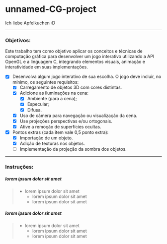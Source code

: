 # unnamed-CG-project
Ich liebe Apfelkuchen :D

---
### Objetivos:
Este trabalho tem como objetivo aplicar os conceitos e técnicas de computação
gráfica para desenvolver um jogo interativo utilizando a API OpenGL e a
linguagem C, integrando elementos visuais, animação e interatividade em suas
implementações.
- [x] Desenvolva algum jogo interativo de sua escolha. O jogo deve incluir, no mínimo, os seguintes requisitos:
    - [x] Carregamento de objetos 3D com cores distintas.
    - [x] Adicione as iluminações na cena:
        - [x] Ambiente (para a cena);
        - [x] Especular;
        - [x] Difusa.
    - [x] Uso de câmera para navegação ou visualização da cena.
    - [x] Use projeções perspectivas e/ou ortogonais.
    - [x] Ative a remoção de superfícies ocultas.
- [x] Pontos extras (cada item vale 0,5 ponto extra):
    - [x] Importação de um objeto.
    - [x] Adição de texturas nos objetos.
    - [ ] Implementação da projeção da sombra dos objetos.
---
### Instruções:
##### lorem ipsum dolor sit amet
> - lorem ipsum dolor sit amet
>   - lorem ipsum dolor sit amet
>   - lorem ipsum dolor sit amet
##### lorem ipsum dolor sit amet
> - lorem ipsum dolor sit amet
>   - lorem ipsum dolor sit amet
>   - lorem ipsum dolor sit amet